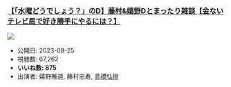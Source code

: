 ### [【「水曜どうでしょう？」のD】藤村&嬉野Dとまったり雑談【金ないテレビ局で好き勝手にやるには？】](https://www.youtube.com/watch?v=6PSaff90K2c)
[![](https://img.youtube.com/vi/6PSaff90K2c/sddefault.jpg)](https://www.youtube.com/watch?v=6PSaff90K2c)
-   公開日: 2023-08-25
-   視聴数: 67,262
-   **いいね数: 875**
-   出演者: 嬉野雅道, 藤村忠寿, [高橋弘樹](/rehacq_fan/people/高橋弘樹 "wikilink")
